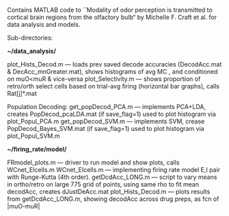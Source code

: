 Contains MATLAB code to  ``Modality of odor perception is transmitted to cortical brain regions from the olfactory bulb“  by Michelle F. Craft et al. for data analysis and models.

Sub-directories:


**~/data_analysis/**

plot_Hists_Decod.m — loads prev saved decode accuracies (DecodAcc.mat & DecAcc_mnGreater.mat), shows histograms of avg MC , and conditioned on muO<muR & vice-versa
plot_Selectivity.m — shows proportion of retro/orth select cells based on trial-avg firing (horizontal bar graphs), calls Rat[j]*.mat

Population Decoding: 
get_popDecod_PCA.m — implements PCA+LDA, creates PopDecod_pcaLDA.mat (if save_flag=1) used to plot histogram via plot_Popul_PCA.m
get_popDecod_SVM.m  — implements SVM, crease PopDecod_Bayes_SVM.mat (if save_flag=1) used to plot histogram via plot_Popul_SVM.m 


**~/firing_rate/model/**

FRmodel_plots.m — driver to run model and show plots, calls WCnet_EIcells.m
WCnet_EIcells.m — implementing firing rate model E,I pair with Runge-Kutta (4th order). 
getDcdAcc_LONG.m — script to vary means in ortho/retro on large 775 grid of points, using same rho to fit mean decodAcc, creates dJustDeAcc.mat
plot_Hists_Decod.m —  plots results from getDcdAcc_LONG.m, showing decodAcc across drug preps, as fcn of |muO-muR|
